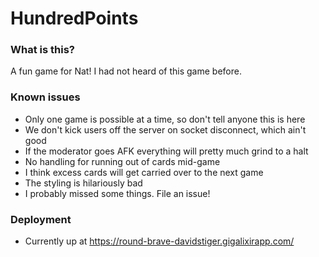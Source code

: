 # HundredPoints

### What is this?
A fun game for Nat! I had not heard of this game before.

### Known issues
* Only one game is possible at a time, so don't tell anyone this is here
* We don't kick users off the server on socket disconnect, which ain't good
* If the moderator goes AFK everything will pretty much grind to a halt
* No handling for running out of cards mid-game
* I think excess cards will get carried over to the next game
* The styling is hilariously bad
* I probably missed some things. File an issue!

### Deployment
* Currently up at https://round-brave-davidstiger.gigalixirapp.com/
